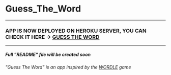 # Guess_The_Word

_____
### APP IS NOW DEPLOYED ON HEROKU SERVER, YOU CAN CHECK IT HERE -> [GUESS THE WORD](https://guessthewordpp.herokuapp.com/)
____
##### Full "README" file will be created soon


###### "Guess The Word" is an app inspired by the [WORDLE](https://www.nytimes.com/games/wordle/index.html) game 

